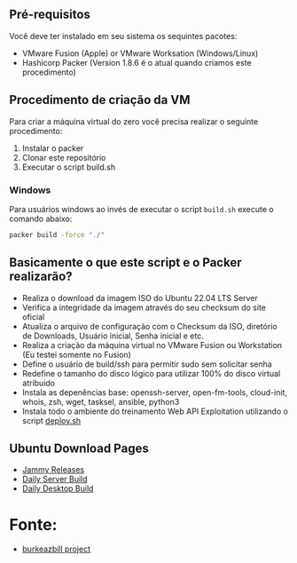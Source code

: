 
## Pré-requisitos

Você deve ter instalado em seu sistema os sequintes pacotes:
- VMware Fusion (Apple) or VMware Worksation (Windows/Linux)
- Hashicorp Packer (Version 1.8.6 é o atual quando criamos este procedimento)

## Procedimento de criação da VM

Para criar a máquina virtual do zero você precisa realizar o seguinte procedimento:

1. Instalar o packer
2. Clonar este repositório
3. Executar o script build.sh

### Windows

Para usuários windows ao invés de executar o script `build.sh` execute o comando abaixo:

```bash
packer build -force "./"
```

## Basicamente o que este script e o Packer realizarão?

- Realiza o download da imagem ISO do Ubuntu 22.04 LTS Server
- Verifica a integridade da imagem através do seu checksum do site oficial
- Atualiza o arquivo de configuração com o Checksum da ISO, diretório de Downloads, Usuário inicial, Senha inicial e etc.
- Realiza a criação da máquina virtual no VMware Fusion ou Workstation (Eu testei somente no Fusion)
- Define o usuário de build/ssh para permitir sudo sem solicitar senha
- Redefine o tamanho do disco lógico para utilizar 100% do disco virtual atribuido
- Instala as depenências base: openssh-server, open-fm-tools, cloud-init, whois, zsh, wget, tasksel, ansible, python3
- Instala todo o ambiente do treinamento Web API Exploitation utilizando o script [deploy.sh](../../deploy.sh)

## Ubuntu Download Pages
- [Jammy Releases](http://releases.ubuntu.com/jammy/)
- [Daily Server Build](https://cdimage.ubuntu.com/ubuntu-server/daily-live/current/)
- [Daily Desktop Build](https://cdimage.ubuntu.com/daily-live/current/)

# Fonte:
- [burkeazbill project](https://github.com/burkeazbill/ubuntu-22-04-packer-fusion-workstation)